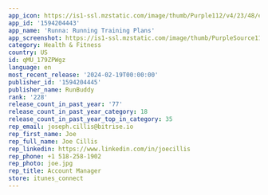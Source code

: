 ```yaml
---
app_icon: https://is1-ssl.mzstatic.com/image/thumb/Purple112/v4/23/48/ed/2348edb2-9270-572d-a7c2-9661aaf07001/defaulticon-0-0-1x_U007epad-0-85-220.png/1024x1024bb.png
app_id: '1594204443'
app_name: 'Runna: Running Training Plans'
app_screenshot: https://is1-ssl.mzstatic.com/image/thumb/PurpleSource116/v4/f2/b6/13/f2b6135f-a024-fd92-eb4b-4cabed65ba80/ce2a5972-2c3a-4895-9964-0fcba600d617_0.png/1242x2688bb.png
category: Health & Fitness
country: US
id: qMU_179ZPWgz
language: en
most_recent_release: '2024-02-19T00:00:00'
publisher_id: '1594204445'
publisher_name: RunBuddy
rank: '228'
release_count_in_past_year: '77'
release_count_in_past_year_category: 18
release_count_in_past_year_top_in_category: 35
rep_email: joseph.cillis@bitrise.io
rep_first_name: Joe
rep_full_name: Joe Cillis
rep_linkedin: https://www.linkedin.com/in/joecillis
rep_phone: +1 518-258-1902
rep_photo: joe.jpg
rep_title: Account Manager
store: itunes_connect
---
```

